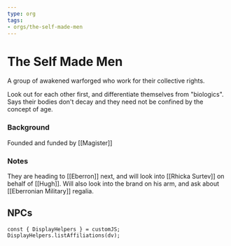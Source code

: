 ```yaml
---
type: org
tags:
- orgs/the-self-made-men
---
```


# The Self Made Men
A group of awakened warforged who work for their collective rights.

Look out for each other first, and differentiate themselves from "biologics". Says their bodies don't decay and they need not be confined by the concept of age. 

### Background
Founded and funded by [[Magister]] 

### Notes
They are heading to [[Eberron]] next, and will look into [[Rhicka Surtev]] on behalf of [[Hugh]]. Will also look into the brand on his arm, and ask about [[Eberronian Military]] regalia. 

## NPCs
```dataviewjs
const { DisplayHelpers } = customJS; DisplayHelpers.listAffiliations(dv);
```
